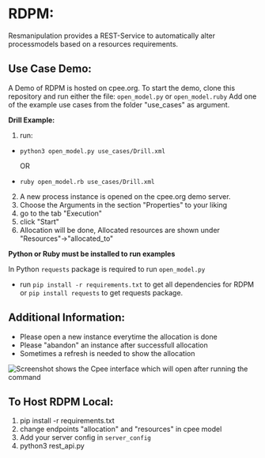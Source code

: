 # RDPM:

Resmanipulation provides a REST-Service to automatically alter processmodels based on a resources requirements.

## Use Case Demo:
A Demo of RDPM is hosted on cpee.org. 
To start the demo, clone this repository and run either the file: `open_model.py` or `open_model.ruby`
Add one of the example use cases from the folder "use_cases" as argument.

**Drill Example:**

1. run:

- `python3 open_model.py use_cases/Drill.xml`

  OR
- `ruby open_model.rb use_cases/Drill.xml`

2. A new process instance is opened on the cpee.org demo server. 
2. Choose the Arguments in the section "Properties" to your liking
2. go to the tab "Execution"
2. click "Start"
2. Allocation will be done, Allocated resources are shown under "Resources"->"allocated_to"

**Python or Ruby must be installed to run examples**

In Python `requests` package is required to run `open_model.py`
- run `pip install -r requirements.txt` to get all dependencies for RDPM or `pip install requests` to get requests package.

## Additional Information: 
- Please open a new instance everytime the allocation is done
- Please "abandon" an instance after successfull allocation
- Sometimes a refresh is needed to show the allocation

![Screenshot shows the Cpee interface which will open after running the command](https://github.com/Schlixmann/RDPM/assets/62253687/a12c3817-0859-4125-8bd4-42a5eb2fed4a)

## To Host RDPM Local: 

1. pip install -r requirements.txt
1. change endpoints "allocation" and "resources" in cpee model
1. Add your server config in `server_config` 
1. python3 rest_api.py

